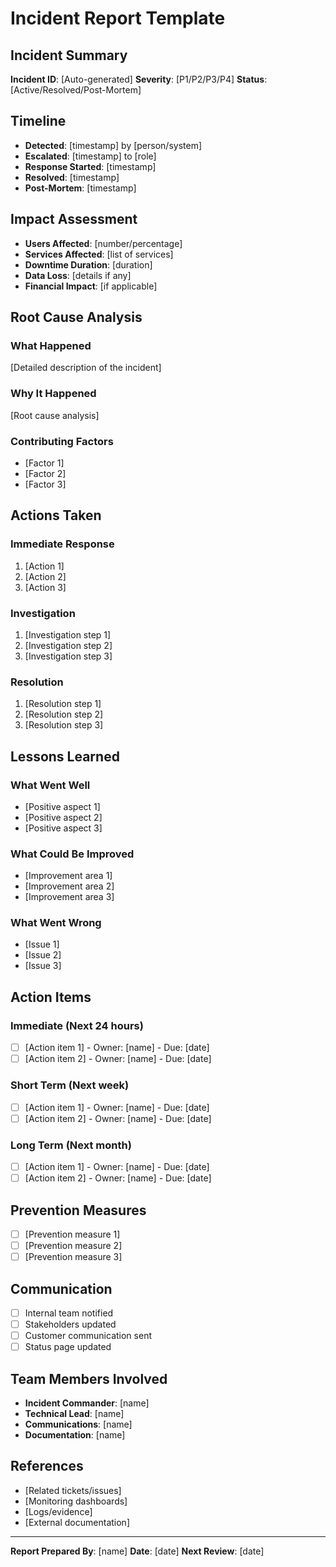 # Incident Report Template

## Incident Summary

**Incident ID**: [Auto-generated]
**Severity**: [P1/P2/P3/P4]
**Status**: [Active/Resolved/Post-Mortem]

## Timeline

- **Detected**: [timestamp] by [person/system]
- **Escalated**: [timestamp] to [role]
- **Response Started**: [timestamp]
- **Resolved**: [timestamp]
- **Post-Mortem**: [timestamp]

## Impact Assessment

- **Users Affected**: [number/percentage]
- **Services Affected**: [list of services]
- **Downtime Duration**: [duration]
- **Data Loss**: [details if any]
- **Financial Impact**: [if applicable]

## Root Cause Analysis

### What Happened

[Detailed description of the incident]

### Why It Happened

[Root cause analysis]

### Contributing Factors

- [Factor 1]
- [Factor 2]
- [Factor 3]

## Actions Taken

### Immediate Response

1. [Action 1]
2. [Action 2]
3. [Action 3]

### Investigation

1. [Investigation step 1]
2. [Investigation step 2]
3. [Investigation step 3]

### Resolution

1. [Resolution step 1]
2. [Resolution step 2]
3. [Resolution step 3]

## Lessons Learned

### What Went Well

- [Positive aspect 1]
- [Positive aspect 2]
- [Positive aspect 3]

### What Could Be Improved

- [Improvement area 1]
- [Improvement area 2]
- [Improvement area 3]

### What Went Wrong

- [Issue 1]
- [Issue 2]
- [Issue 3]

## Action Items

### Immediate (Next 24 hours)

- [ ] [Action item 1] - Owner: [name] - Due: [date]
- [ ] [Action item 2] - Owner: [name] - Due: [date]

### Short Term (Next week)

- [ ] [Action item 1] - Owner: [name] - Due: [date]
- [ ] [Action item 2] - Owner: [name] - Due: [date]

### Long Term (Next month)

- [ ] [Action item 1] - Owner: [name] - Due: [date]
- [ ] [Action item 2] - Owner: [name] - Due: [date]

## Prevention Measures

- [ ] [Prevention measure 1]
- [ ] [Prevention measure 2]
- [ ] [Prevention measure 3]

## Communication

- [ ] Internal team notified
- [ ] Stakeholders updated
- [ ] Customer communication sent
- [ ] Status page updated

## Team Members Involved

- **Incident Commander**: [name]
- **Technical Lead**: [name]
- **Communications**: [name]
- **Documentation**: [name]

## References

- [Related tickets/issues]
- [Monitoring dashboards]
- [Logs/evidence]
- [External documentation]

---

**Report Prepared By**: [name]
**Date**: [date]
**Next Review**: [date]
